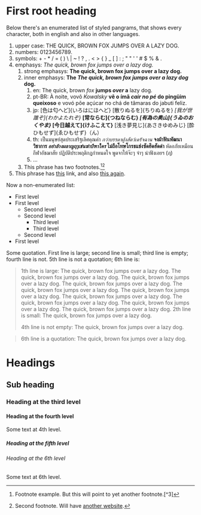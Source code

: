 # First root heading

Below there's an enumerated list of styled pangrams, that shows every character, both in english and also in other languages.

1. upper case: THE QUICK, BROWN FOX JUMPS OVER A LAZY DOG. 
1. numbers: 0123456789. 
1. symbols: + - * / = ( ) \ | ~ ! ? , . < > { } _ [ ] : ; " " ' ' # $ % & .
1. emphasys: *The quick, brown fox jumps over a lazy dog.*
    1. strong emphasys: **The quick, brown fox jumps over a lazy dog.**
    1. inner emphasys: **The *The quick, brown fox jumps over a lazy dog* dog.**
        1. en: The quick, brown *fox* **jumps *over* a** lazy dog.
        1. pt-BR: À noite, vovô *Kowalsky* **vê o ímã *cair no pé* do pingüim queixoso** e vovó põe açúcar no chá de tâmaras do jabuti feliz.
        1. jp: [色は匂へど]{いろはにほへど} [散りぬるを]{ちりぬるを} *[我が世誰ぞ]{わかよたれぞ}* **[常ならむ]{つねならむ} *[有為の奥山]{うゐのおくやま}* [今日越えて]{けふこえて}** [浅き夢見じ]{あさきゆめみじ} [酔ひもせず]{ゑひもせず}（ん）
        1. th: เป็นมนุษย์สุดประเสริฐเลิศคุณค่า *กว่าบรรดาฝูงสัตว์เดรัจฉาน* **จงฝ่าฟันพัฒนาวิชาการ *อย่าล้างผลาญฤๅเข่นฆ่าบีฑาใคร* ไม่ถือโทษโกรธแช่งซัดฮึดฮัดด่า** หัดอภัยเหมือนกีฬาอัชฌาสัย ปฏิบัติประพฤติกฎกำหนดใจ พูดจาให้จ๊ะๆ จ๋าๆ น่าฟังเอยฯ (ฦ)
        1. ...
    1. This phrase has two footnotes.[^1][^2]
1. This phrase has [this](https://example-this.com) link, and also [this again](https://example-this-again.com).

[^1]: Footnote example. But this will point to yet another footnote.[^3]

[^2]: Second footnote. Will have [another website](https://example-another-website.com).

Now a non-enumerated list:

* First level
* First level
    * Second level
    * Second level
        * Third level
        * Third level
    * Second level
* First level

Some quotation. First line is large; second line is small; third line is empty; fourth line is not. 5th line is not a quotation; 6th line is:

> 1th line is large: The quick, brown fox jumps over a lazy dog. The quick, brown fox jumps over a lazy dog. The quick, brown fox jumps over a lazy dog. The quick, brown fox jumps over a lazy dog. The quick, brown fox jumps over a lazy dog. The quick, brown fox jumps over a lazy dog. The quick, brown fox jumps over a lazy dog. The quick, brown fox jumps over a lazy dog. The quick, brown fox jumps over a lazy dog. The quick, brown fox jumps over a lazy dog.
> 2th line is small: The quick, brown fox jumps over a lazy dog.
>
> 4th line is not empty: The quick, brown fox jumps over a lazy dog.

> 6th line is a quotation: The quick, brown fox jumps over a lazy dog.

# Headings

## Sub heading

### Heading at the third level

#### Heading at the fourth level

Some text at 4th level.

##### Heading at the fifth level

###### Heading at the 6th level

Some text at 6th level.

